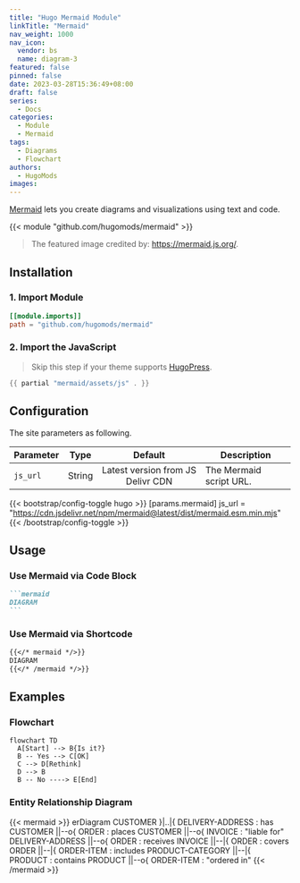 ```yaml
---
title: "Hugo Mermaid Module"
linkTitle: "Mermaid"
nav_weight: 1000
nav_icon:
  vendor: bs
  name: diagram-3
featured: false
pinned: false
date: 2023-03-28T15:36:49+08:00
draft: false
series:
  - Docs
categories:
  - Module
  - Mermaid
tags:
  - Diagrams
  - Flowchart
authors:
  - HugoMods
images:
---
```


[Mermaid](https://mermaid.js.org/) lets you create diagrams and visualizations using text and code.

<!--more-->

{{< module "github.com/hugomods/mermaid" >}}

> The featured image credited by: https://mermaid.js.org/.

## Installation

### 1. Import Module

```toml
[[module.imports]]
path = "github.com/hugomods/mermaid"
```

### 2. Import the JavaScript

> Skip this step if your theme supports [HugoPress](https://github.com/razonyang/hugopress).

```go
{{ partial "mermaid/assets/js" . }}
```

## Configuration

The site parameters as following.

| Parameter |  Type  |              Default              | Description             |
| --------- | :----: | :-------------------------------: | ----------------------- |
| `js_url`  | String | Latest version from JS Delivr CDN | The Mermaid script URL. |

{{< bootstrap/config-toggle hugo >}}
[params.mermaid]
js_url = "https://cdn.jsdelivr.net/npm/mermaid@latest/dist/mermaid.esm.min.mjs"
{{< /bootstrap/config-toggle >}}

## Usage

### Use Mermaid via Code Block

````markdown
```mermaid
DIAGRAM
```
````

### Use Mermaid via Shortcode

```markdown
{{</* mermaid */>}}
DIAGRAM
{{</* /mermaid */>}}
```

## Examples

### Flowchart

```mermaid
flowchart TD
  A[Start] --> B{Is it?}
  B -- Yes --> C[OK]
  C --> D[Rethink]
  D --> B
  B -- No ----> E[End]
```

### Entity Relationship Diagram

{{< mermaid >}}
erDiagram
CUSTOMER }|..|{ DELIVERY-ADDRESS : has
CUSTOMER ||--o{ ORDER : places
CUSTOMER ||--o{ INVOICE : "liable for"
DELIVERY-ADDRESS ||--o{ ORDER : receives
INVOICE ||--|{ ORDER : covers
ORDER ||--|{ ORDER-ITEM : includes
PRODUCT-CATEGORY ||--|{ PRODUCT : contains
PRODUCT ||--o{ ORDER-ITEM : "ordered in"
{{< /mermaid >}}
